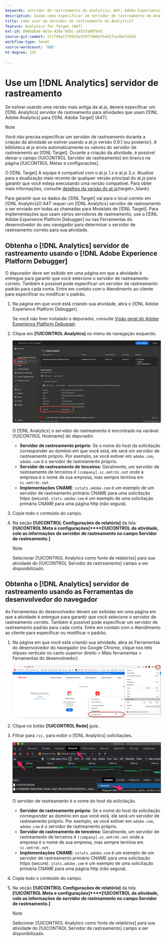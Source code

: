 ```yaml
---
keywords: servidor de rastreamento do analytics; A4T; Adobe Experience Cloud Debugger; Adobe Experience Platform Debugger; fonte de relatórios; ferramentas do desenvolvedor
description: Saiba como especificar um servidor de rastreamento do Analytics para atividades que usam o Analytics para [!DNL Target] (A4T) se estiver usando uma versão mais antiga da at.js.
title: Como usar um servidor de rastreamento do Analytics?
feature: Analytics for Target (A4T)
exl-id: 8066d6a6-661e-428b-9d5c-18537a80fb43
source-git-commit: 2fc704a1779414a370ffd00ef5442fce36e7a5dd
workflow-type: tm+mt
source-wordcount: '685'
ht-degree: 22%

---
```


# Use um [!DNL Analytics] servidor de rastreamento

Se estiver usando uma versão mais antiga da at.js, deverá especificar um [!DNL Analytics] servidor de rastreamento para atividades que usam [!DNL Adobe Analytics] para [!DNL Adobe Target] (A4T).

>[!NOTE]
>
>Você não precisa especificar um servidor de rastreamento durante a criação da atividade se estiver usando a at.js versão 0.9.1 (ou posterior). A biblioteca at.js envia automaticamente os valores do servidor de rastreamento ao [!DNL Target]. Durante a criação da atividade, é possível deixar o campo [!UICONTROL Servidor de rastreamento] em branco na página [!UICONTROL Metas e configurações].
>
>O [!DNL Target] A equipe é compatível com o at.js 1.*x* e at.js 2.*x*. Atualize para a atualização mais recente de qualquer versão principal do at.js para garantir que você esteja executando uma versão compatível. Para obter mais informações, consulte [detalhes da versão do at.js](https://experienceleague.adobe.com/docs/target-dev/developer/client-side/at-js-implementation/target-atjs-versions.html){target=_blank}.

Para garantir que os dados da [!DNL Target] vai para o local correto em [!DNL Analytics]O A4T requer um [!DNL Analytics] servidor de rastreamento a ser enviado em todas as chamadas para Modstats de [!DNL Target]. Para implementações que usam vários servidores de rastreamento, use o [!DNL Adobe Experience Platform Debugger] ou nas Ferramentas do desenvolvedor do seu navegador para determinar o servidor de rastreamento correto para sua atividade.

## Obtenha o [!DNL Analytics] servidor de rastreamento usando o [!DNL Adobe Experience Platform Debugger]

O depurador deve ser exibido em uma página em que a atividade é entregue para garantir que você selecione o servidor de rastreamento correto. Também é possível pode especificar um servidor de rastreamento padrão para cada conta. Entre em contato com o Atendimento ao cliente para especificar ou modificar o padrão.

1. Na página em que você está criando sua atividade, abra o [!DNL Adobe Experience Platform Debugger].

   Se você não tiver instalado o depurador, consulte [Visão geral do Adobe Experience Platform Debugger](https://experienceleague.adobe.com/docs/platform-learn/data-collection/debugger/overview.html).

1. Clique em **[!UICONTROL Analytics]** no menu de navegação esquerdo.

   ![Imagem Screen_DebuggerTrackServ](assets/Screen_DebuggerTrackServ.png)

   O [!DNL Analytics] o servidor de rastreamento é encontrado na variável [!UICONTROL Hostname] do depurador.

   * **Servidor de rastreamento próprio**: Se o nome do host da solicitação corresponder ao domínio em que você está, ele será um servidor de rastreamento próprio. Por exemplo, se você estiver em `adobe.com`, `adobe.com` é o servidor de rastreamento próprio.
   * **Servidor de rastreamento de terceiros**: Geralmente, um servidor de rastreamento de terceiros é `[company].sc.omtrdc.net` onde a empresa é o nome de sua empresa, mas sempre termina em `sc.omtrdc.net`.
   * **Implementações CNAME**: `sstats.adobe.com` é um exemplo de um servidor de rastreamento primário CNAME para uma solicitação https (secure). `stats.adobe.com` é um exemplo de uma solicitação primária CNAME para uma página http (não segura).

1. Copie todo o conteúdo do campo.

1. Na seção **[!UICONTROL Configurações de relatório]** da tela **[!UICONTROL Meta e configurações]****[!UICONTROL da atividade, cole as informações do servidor de rastreamento no campo Servidor de rastreamento.]**

   >[!NOTE]
   >
   >Selecionar [!UICONTROL Analytics como fonte de relatórios] para sua atividade do [!UICONTROL Servidor de rastreamento] campo a ser disponibilizado.

## Obtenha o [!DNL Analytics] servidor de rastreamento usando as Ferramentas do desenvolvedor do navegador

As Ferramentas do desenvolvedor devem ser exibidas em uma página em que a atividade é entregue para garantir que você selecione o servidor de rastreamento correto. Também é possível pode especificar um servidor de rastreamento padrão para cada conta. Entre em contato com o Atendimento ao cliente para especificar ou modificar o padrão.

1. Na página em que você está criando sua atividade, abra as Ferramentas do desenvolvedor do navegador (no Google Chrome, clique nos três elipses verticais no canto superior direito > Mais ferramentas > Ferramentas do desenvolvedor).

   ![Ferramentas de desenvolvedor do Chrome](/help/main/c-integrating-target-with-mac/a4t/assets/chrome-dev-tools.png)

1. Clique no botão **[!UICONTROL Rede]** guia .

1. Filtrar para `/ss,` para exibir o [!DNL Analytics] solicitações.

   ![Ferramentas de desenvolvedor do Chrome com pesquisa /ss](/help/main/c-integrating-target-with-mac/a4t/assets/chrome-search.png)

   O servidor de rastreamento é o nome do host da solicitação.

   * **Servidor de rastreamento próprio**: Se o nome do host da solicitação corresponder ao domínio em que você está, ele será um servidor de rastreamento próprio. Por exemplo, se você estiver em `adobe.com`, `adobe.com` é o servidor de rastreamento próprio.
   * **Servidor de rastreamento de terceiros**: Geralmente, um servidor de rastreamento de terceiros é `[company].sc.omtrdc.net` onde a empresa é o nome de sua empresa, mas sempre termina em `sc.omtrdc.net`.
   * **Implementações CNAME**: `sstats.adobe.com` é um exemplo de um servidor de rastreamento primário CNAME para uma solicitação https (secure). `stats.adobe.com` é um exemplo de uma solicitação primária CNAME para uma página http (não segura).

1. Copie todo o conteúdo do campo.

1. Na seção **[!UICONTROL Configurações de relatório]** da tela **[!UICONTROL Meta e configurações]****[!UICONTROL da atividade, cole as informações do servidor de rastreamento no campo Servidor de rastreamento.]**

   >[!NOTE]
   >
   >Selecionar [!UICONTROL Analytics como fonte de relatórios] para sua atividade do [!UICONTROL Servidor de rastreamento] campo a ser disponibilizado.
